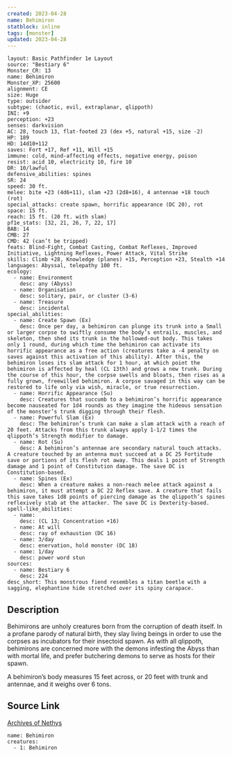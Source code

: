 ```yaml
---
created: 2023-04-28
name: Behimiron
statblock: inline
tags: [monster]
updated: 2023-04-28
---
```

```statblock
layout: Basic Pathfinder 1e Layout
source: "Bestiary 6"
Monster_CR: 13
name: Behimiron
Monster_XP: 25600
alignment: CE
size: Huge
type: outsider
subtype: (chaotic, evil, extraplanar, qlippoth)
INI: +9
perception: +23
senses: darkvision
AC: 28, touch 13, flat-footed 23 (dex +5, natural +15, size -2)
HP: 189
HD: 14d10+112
saves: Fort +17, Ref +11, Will +15
immune: cold, mind-affecting effects, negative energy, poison
resist: acid 10, electricity 10, fire 10
DR: 10/lawful
defensive_abilities: spines
SR: 24
speed: 30 ft.
melee: bite +23 (4d6+11), slam +23 (2d8+16), 4 antennae +18 touch (rot)
special_attacks: create spawn, horrific appearance (DC 20), rot
space: 15 ft.
reach: 15 ft. (20 ft. with slam)
pf1e_stats: [32, 21, 26, 7, 22, 17]
BAB: 14
CMB: 27
CMD: 42 (can’t be tripped)
feats: Blind-Fight, Combat Casting, Combat Reflexes, Improved Initiative, Lightning Reflexes, Power Attack, Vital Strike
skills: Climb +28, Knowledge (planes) +15, Perception +23, Stealth +14
languages: Abyssal, telepathy 100 ft.
ecology:
  - name: Environment
    desc: any (Abyss)
  - name: Organisation
    desc: solitary, pair, or cluster (3-6)
  - name: Treasure
    desc: incidental
special_abilities:
  - name: Create Spawn (Ex)
    desc: Once per day, a behimiron can plunge its trunk into a Small or larger corpse to swiftly consume the body’s entrails, muscles, and skeleton, then shed its trunk in the hollowed-out body. This takes only 1 round, during which time the behimiron can activate its horrific appearance as a free action (creatures take a -4 penalty on saves against this activation of this ability). After this, the behimiron loses its slam attack for 1 hour, at which point the behimiron is affected by heal (CL 13th) and grows a new trunk. During the course of this hour, the corpse swells and bloats, then rises as a fully grown, freewilled behimiron. A corpse savaged in this way can be restored to life only via wish, miracle, or true resurrection.
  - name: Horrific Appearance (Su)
    desc: Creatures that succumb to a behimiron’s horrific appearance become nauseated for 1d4 rounds as they imagine the hideous sensation of the monster’s trunk digging through their flesh.
  - name: Powerful Slam (Ex)
    desc: The behimiron’s trunk can make a slam attack with a reach of 20 feet. Attacks from this trunk always apply 1-1/2 times the qlippoth’s Strength modifier to damage.
  - name: Rot (Su)
    desc: A behimiron’s antennae are secondary natural touch attacks. A creature touched by an antenna must succeed at a DC 25 Fortitude save or portions of its flesh rot away. This deals 1 point of Strength damage and 1 point of Constitution damage. The save DC is Constitution-based.
  - name: Spines (Ex)
    desc: When a creature makes a non-reach melee attack against a behimiron, it must attempt a DC 22 Reflex save. A creature that fails this save takes 1d8 points of piercing damage as the qlippoth’s spines reflexively stab at the attacker. The save DC is Dexterity-based.
spell-like_abilities:
  - name:
    desc: (CL 13; Concentration +16)
  - name: At will
    desc: ray of exhaustion (DC 16)
  - name: 3/day
    desc: enervation, hold monster (DC 18)
  - name: 1/day
    desc: power word stun
sources:
  - name: Bestiary 6
    desc: 224
desc_short: This monstrous fiend resembles a titan beetle with a sagging, elephantine hide stretched over its spiny carapace.
```
## Description
Behimirons are unholy creatures born from the corruption of death itself. In a profane parody of natural birth, they slay living beings in order to use the corpses as incubators for their insectoid spawn. As with all qlippoth, behimirons are concerned more with the demons infesting the Abyss than with mortal life, and prefer butchering demons to serve as hosts for their spawn. 

A behimiron’s body measures 15 feet across, or 20 feet with trunk and antennae, and it weighs over 6 tons.
## Source Link
[Archives of Nethys](https://aonprd.com/MonsterDisplay.aspx?ItemName=Behimiron)
```encounter-table
name: Behimiron
creatures:
  - 1: Behimiron
```
